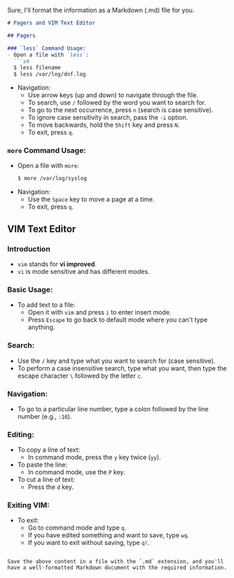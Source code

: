 Sure, I'll format the information as a Markdown (.md) file for you.

```markdown
# Pagers and VIM Text Editor

## Pagers

### `less` Command Usage:
- Open a file with `less`:
  ```sh
  $ less filename
  $ less /var/log/dnf.log 
  ```
- Navigation:
  - Use arrow keys (up and down) to navigate through the file.
  - To search, use `/` followed by the word you want to search for.
  - To go to the next occurrence, press `n` (search is case sensitive).
  - To ignore case sensitivity in search, pass the `-i` option.
  - To move backwards, hold the `Shift` key and press `N`.
  - To exit, press `q`.

### `more` Command Usage:
- Open a file with `more`:
  ```sh
  $ more /var/log/syslog
  ```
- Navigation:
  - Use the `Space` key to move a page at a time.
  - To exit, press `q`.

## VIM Text Editor

### Introduction
- `vim` stands for **vi improved**.
- `vi` is mode sensitive and has different modes.

### Basic Usage:
- To add text to a file:
  - Open it with `vim` and press `i` to enter insert mode.
  - Press `Escape` to go back to default mode where you can't type anything.

### Search:
- Use the `/` key and type what you want to search for (case sensitive).
- To perform a case insensitive search, type what you want, then type the escape character `\` followed by the letter `c`.

### Navigation:
- To go to a particular line number, type a colon followed by the line number (e.g., `:10`).

### Editing:
- To copy a line of text:
  - In command mode, press the `y` key twice (`yy`).
- To paste the line:
  - In command mode, use the `P` key.
- To cut a line of text:
  - Press the `d` key.

### Exiting VIM:
- To exit:
  - Go to command mode and type `q`.
  - If you have edited something and want to save, type `wq`.
  - If you want to exit without saving, type `q!`.

```

Save the above content in a file with the `.md` extension, and you'll have a well-formatted Markdown document with the required information.